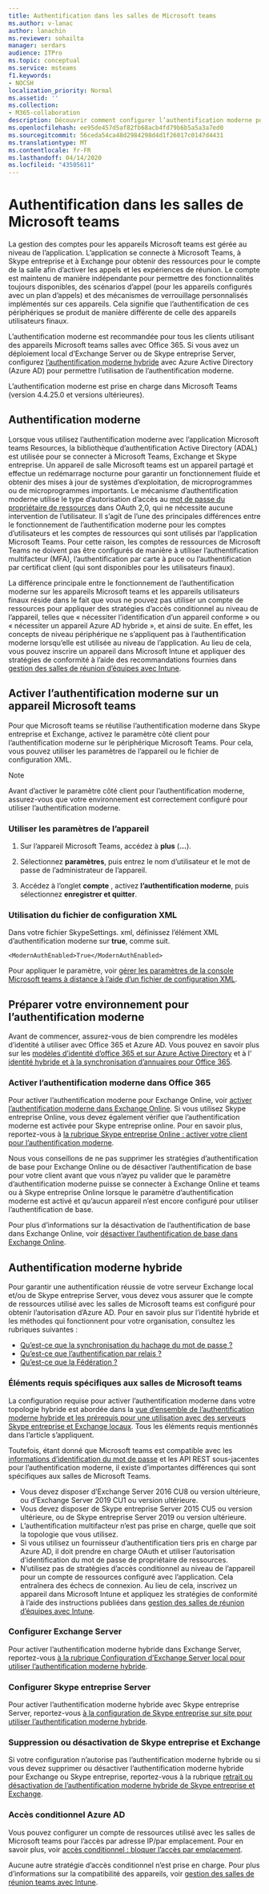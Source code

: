 ```yaml
---
title: Authentification dans les salles de Microsoft teams
ms.author: v-lanac
author: lanachin
ms.reviewer: sohailta
manager: serdars
audience: ITPro
ms.topic: conceptual
ms.service: msteams
f1.keywords:
- NOCSH
localization_priority: Normal
ms.assetid: ''
ms.collection:
- M365-collaboration
description: Découvrir comment configurer l’authentification moderne pour les salles Microsoft teams
ms.openlocfilehash: ee95de457d5af82fb68acb4fd79b6b5a5a3a7ed0
ms.sourcegitcommit: 56ceda54ca48d2984298d4d1f26017c0147d4431
ms.translationtype: MT
ms.contentlocale: fr-FR
ms.lasthandoff: 04/14/2020
ms.locfileid: "43505611"
---
```

# <a name="authentication-in-microsoft-teams-rooms"></a>Authentification dans les salles de Microsoft teams

La gestion des comptes pour les appareils Microsoft teams est gérée au niveau de l’application. L’application se connecte à Microsoft Teams, à Skype entreprise et à Exchange pour obtenir des ressources pour le compte de la salle afin d’activer les appels et les expériences de réunion. Le compte est maintenu de manière indépendante pour permettre des fonctionnalités toujours disponibles, des scénarios d’appel (pour les appareils configurés avec un plan d’appels) et des mécanismes de verrouillage personnalisés implémentés sur ces appareils. Cela signifie que l’authentification de ces périphériques se produit de manière différente de celle des appareils utilisateurs finaux.  

L’authentification moderne est recommandée pour tous les clients utilisant des appareils Microsoft teams salles avec Office 365. Si vous avez un déploiement local d’Exchange Server ou de Skype entreprise Server, configurez [l’authentification moderne hybride](https://docs.microsoft.com/office365/enterprise/hybrid-modern-auth-overview) avec Azure Active Directory (Azure AD) pour permettre l’utilisation de l’authentification moderne.

L’authentification moderne est prise en charge dans Microsoft Teams (version 4.4.25.0 et versions ultérieures).

## <a name="modern-authentication"></a>Authentification moderne

Lorsque vous utilisez l’authentification moderne avec l’application Microsoft teams Resources, la bibliothèque d’authentification Active Directory (ADAL) est utilisée pour se connecter à Microsoft Teams, Exchange et Skype entreprise. Un appareil de salle Microsoft teams est un appareil partagé et effectue un redémarrage nocturne pour garantir un fonctionnement fluide et obtenir des mises à jour de systèmes d’exploitation, de microprogrammes ou de microprogrammes importants. Le mécanisme d’authentification moderne utilise le type d’autorisation d’accès au [mot de passe du propriétaire de ressources](https://tools.ietf.org/html/rfc6749#section-1.3.3) dans OAuth 2,0, qui ne nécessite aucune intervention de l’utilisateur. Il s’agit de l’une des principales différences entre le fonctionnement de l’authentification moderne pour les comptes d’utilisateurs et les comptes de ressources qui sont utilisés par l’application Microsoft Teams. Pour cette raison, les comptes de ressources de Microsoft Teams ne doivent pas être configurés de manière à utiliser l’authentification multifacteur (MFA), l’authentification par carte à puce ou l’authentification par certificat client (qui sont disponibles pour les utilisateurs finaux).

La différence principale entre le fonctionnement de l’authentification moderne sur les appareils Microsoft teams et les appareils utilisateurs finaux réside dans le fait que vous ne pouvez pas utiliser un compte de ressources pour appliquer des stratégies d’accès conditionnel au niveau de l’appareil, telles que « nécessiter l’identification d’un appareil conforme » ou « nécessiter un appareil Azure AD hybride », et ainsi de suite. En effet, les concepts de niveau périphérique ne s’appliquent pas à l’authentification moderne lorsqu’elle est utilisée au niveau de l’application. Au lieu de cela, vous pouvez inscrire un appareil dans Microsoft Intune et appliquer des stratégies de conformité à l’aide des recommandations fournies dans [gestion des salles de réunion d’équipes avec Intune](https://techcommunity.microsoft.com/t5/intune-customer-success/managing-teams-meeting-rooms-with-intune/ba-p/1069230).

## <a name="enable-modern-authentication-on-a-microsoft-teams-rooms-device"></a>Activer l’authentification moderne sur un appareil Microsoft teams

Pour que Microsoft teams se réutilise l’authentification moderne dans Skype entreprise et Exchange, activez le paramètre côté client pour l’authentification moderne sur le périphérique Microsoft Teams. Pour cela, vous pouvez utiliser les paramètres de l’appareil ou le fichier de configuration XML.

> [!NOTE]
> Avant d’activer le paramètre côté client pour l’authentification moderne, assurez-vous que votre environnement est correctement configuré pour utiliser l’authentification moderne.

### <a name="using-device-settings"></a>Utiliser les paramètres de l’appareil

1. Sur l’appareil Microsoft Teams, accédez à **plus** (**...**).
    
2. Sélectionnez **paramètres**, puis entrez le nom d’utilisateur et le mot de passe de l’administrateur de l’appareil.
3. Accédez à l’onglet **compte** , activez **l’authentification moderne**, puis sélectionnez **enregistrer et quitter**.

### <a name="using-the-xml-config-file"></a>Utilisation du fichier de configuration XML

Dans votre fichier SkypeSettings. xml, définissez l’élément XML d’authentification moderne sur **true**, comme suit.

```
<ModernAuthEnabled>True</ModernAuthEnabled>
```

Pour appliquer le paramètre, voir [gérer les paramètres de la console Microsoft teams à distance à l’aide d’un fichier de configuration XML](xml-config-file.md).

## <a name="prepare-your-environment-for-modern-authentication"></a>Préparer votre environnement pour l’authentification moderne

Avant de commencer, assurez-vous de bien comprendre les modèles d’identité à utiliser avec Office 365 et Azure AD. Vous pouvez en savoir plus sur les [modèles d’identité d’office 365 et sur Azure Active Directory](https://docs.microsoft.com/Office365/Enterprise/about-office-365-identity) et à l' [identité hybride et à la synchronisation d’annuaires pour Office 365](https://docs.microsoft.com/Office365/Enterprise/plan-for-directory-synchronization).

### <a name="enable-modern-authentication-in-office-365"></a>Activer l’authentification moderne dans Office 365

Pour activer l’authentification moderne pour Exchange Online, voir [activer l’authentification moderne dans Exchange Online](https://docs.microsoft.com/exchange/clients-and-mobile-in-exchange-online/enable-or-disable-modern-authentication-in-exchange-online). Si vous utilisez Skype entreprise Online, vous devez également vérifier que l’authentification moderne est activée pour Skype entreprise online. Pour en savoir plus, reportez-vous à [la rubrique Skype entreprise Online : activer votre client pour l’authentification moderne](https://aka.ms/SkypeModernAuth).

Nous vous conseillons de ne pas supprimer les stratégies d’authentification de base pour Exchange Online ou de désactiver l’authentification de base pour votre client avant que vous n’ayez pu valider que le paramètre d’authentification moderne puisse se connecter à Exchange Online et teams ou à Skype entreprise Online lorsque le paramètre d’authentification moderne est activé et qu’aucun appareil n’est encore configuré pour utiliser l’authentification de base.

Pour plus d’informations sur la désactivation de l’authentification de base dans Exchange Online, voir [désactiver l’authentification de base dans Exchange Online](https://docs.microsoft.com/exchange/clients-and-mobile-in-exchange-online/disable-basic-authentication-in-exchange-online).

## <a name="hybrid-modern-authentication"></a>Authentification moderne hybride

Pour garantir une authentification réussie de votre serveur Exchange local et/ou de Skype entreprise Server, vous devez vous assurer que le compte de ressources utilisé avec les salles de Microsoft teams est configuré pour obtenir l’autorisation d’Azure AD. Pour en savoir plus sur l’identité hybride et les méthodes qui fonctionnent pour votre organisation, consultez les rubriques suivantes : 

- [Qu’est-ce que la synchronisation du hachage du mot de passe ?](https://docs.microsoft.com/azure/active-directory/hybrid/whatis-phs)
- [Qu’est-ce que l’authentification par relais ?](https://docs.microsoft.com/azure/active-directory/hybrid/how-to-connect-pta)
- [Qu’est-ce que la Fédération ?](https://docs.microsoft.com/azure/active-directory/hybrid/whatis-fed)

### <a name="prerequisites-specific-to-microsoft-teams-rooms"></a>Éléments requis spécifiques aux salles de Microsoft teams

La configuration requise pour activer l’authentification moderne dans votre topologie hybride est abordée dans la [vue d’ensemble de l’authentification moderne hybride et les prérequis pour une utilisation avec des serveurs Skype entreprise et Exchange locaux](https://docs.microsoft.com/office365/enterprise/hybrid-modern-auth-overview). Tous les éléments requis mentionnés dans l’article s’appliquent.

Toutefois, étant donné que Microsoft teams est compatible avec les [informations d’identification du mot de passe](https://tools.ietf.org/html/rfc6749#section-1.3.3) et les API REST sous-jacentes pour l’authentification moderne, il existe d’importantes différences qui sont spécifiques aux salles de Microsoft Teams.

- Vous devez disposer d’Exchange Server 2016 CU8 ou version ultérieure, ou d’Exchange Server 2019 CU1 ou version ultérieure.
- Vous devez disposer de Skype entreprise Server 2015 CU5 ou version ultérieure, ou de Skype entreprise Server 2019 ou version ultérieure.
- L’authentification multifacteur n’est pas prise en charge, quelle que soit la topologie que vous utilisez.
- Si vous utilisez un fournisseur d’authentification tiers pris en charge par Azure AD, il doit prendre en charge OAuth et utiliser l’autorisation d’identification du mot de passe de propriétaire de ressources.
- N’utilisez pas de stratégies d’accès conditionnel au niveau de l’appareil pour un compte de ressources configuré avec l’application. Cela entraînera des échecs de connexion. Au lieu de cela, inscrivez un appareil dans Microsoft Intune et appliquez les stratégies de conformité à l’aide des instructions publiées dans [gestion des salles de réunion d’équipes avec Intune](https://techcommunity.microsoft.com/t5/intune-customer-success/managing-teams-meeting-rooms-with-intune/ba-p/1069230).

### <a name="configure-exchange-server"></a>Configurer Exchange Server

Pour activer l’authentification moderne hybride dans Exchange Server, reportez-vous [à la rubrique Configuration d’Exchange Server local pour utiliser l’authentification moderne hybride](https://docs.microsoft.com/Office365/Enterprise/configure-exchange-server-for-hybrid-modern-authentication).

### <a name="configure-skype-for-business-server"></a>Configurer Skype entreprise Server

Pour activer l’authentification moderne hybride avec Skype entreprise Server, reportez-vous [à la configuration de Skype entreprise sur site pour utiliser l’authentification moderne hybride](https://docs.microsoft.com/Office365/Enterprise/configure-exchange-server-for-hybrid-modern-authentication).

### <a name="remove-or-disable-skype-for-business-and-exchange"></a>Suppression ou désactivation de Skype entreprise et Exchange

Si votre configuration n’autorise pas l’authentification moderne hybride ou si vous devez supprimer ou désactiver l’authentification moderne hybride pour Exchange ou Skype entreprise, reportez-vous à la rubrique [retrait ou désactivation de l’authentification moderne hybride de Skype entreprise et Exchange](https://docs.microsoft.com/Office365/Enterprise/remove-or-disable-hybrid-modern-authentication-from-skype-for-business-and-excha).

### <a name="azure-ad-conditional-access"></a>Accès conditionnel Azure AD

Vous pouvez configurer un compte de ressources utilisé avec les salles de Microsoft teams pour l’accès par adresse IP/par emplacement. Pour en savoir plus, voir [accès conditionnel : bloquer l’accès par emplacement](https://docs.microsoft.com/azure/active-directory/conditional-access/howto-conditional-access-policy-location).

Aucune autre stratégie d’accès conditionnel n’est prise en charge. Pour plus d’informations sur la compatibilité des appareils, voir [gestion des salles de réunion teams avec Intune](https://techcommunity.microsoft.com/t5/intune-customer-success/managing-teams-meeting-rooms-with-intune/ba-p/1069230).  
